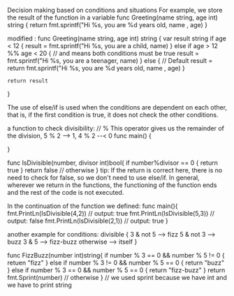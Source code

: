 Decision making based on conditions and situations
For example, we store the result of the function in a variable
func Greeting(name string, age int) string {
    return fmt.sprintf("Hi %s, you are %d years old, name , age)
}

modified :
func Greeting(name string, age int) string {
    var result string
    if age < 12 {
        result = fmt.sprintf("Hi %s, you are a child, name)
    } else if age > 12 %% age < 20 { // and means  both conditions must be true
        result = fmt.sprintf("Hi %s, you are a teenager, name)
    } else { // Default
        result = return fmt.sprintf("Hi %s, you are %d years old, name , age)
    }
    
    return result
}

The use of else/if is used when the conditions are dependent on each other, that is, if the first condition is true, it does not check the other conditions.


a function to check divisibility:
// % This operator gives us the remainder of the division, 5 % 2 --> 1,  4 % 2 --< 0
func main() {

}

func IsDivisible(number, divisor int)bool{
if number%divisor == 0 {
    return true
}
return false // otherwise
}
tip: If the return is correct here, there is no need to check for false, so we don't need to use else/if.
In general, wherever we return in the functions, the functioning of the function ends and the rest of the code is not executed.

In the continuation of the function we defined:
func main(){
    fmt.PrintLn(IsDivisible(4,2)) // output: true
    fmt.PrintLn(IsDivisible(5,3)) // output: false
    fmt.PrintLn(IsDivisible(2,1)) // output: true
}  

another example for conditions:
divisible 
{
3 & not 5 --> fizz
5 & not 3 --> buzz
3 & 5 --> fizz-buzz
otherwise --> itself
}

func FizzBuzz(number int)string{
    if number % 3 == 0 && number % 5 != 0 {
        retuen "fizz"
    } else if number % 3 != 0 && number % 5 == 0 {
        return "buzz"
    } else if number % 3 == 0 && number % 5 == 0 {
        return "fizz-buzz"
    }
   return fmt.Sprint(number) // otherwise
}
// we used sprint because we have int and we have to print string